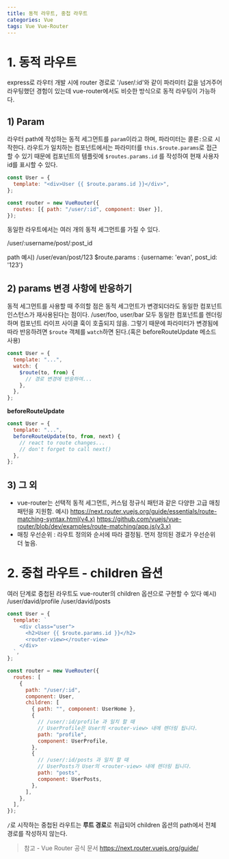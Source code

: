 ```yaml
---
title: 동적 라우트, 중첩 라우트
categories: Vue
tags: Vue Vue-Router
---
```


# 1. 동적 라우트

express로 라우터 개발 시에 router 경로로 '/user/:id'와 같이 파라미터 값을 넘겨주어 라우팅했던 경험이 있는데 vue-router에서도 비슷한 방식으로 동적 라우팅이 가능하다.

## 1) Param

라우터 path에 작성하는 동적 세그먼트를 `param`이라고 하며, 파라미터는 콜론`:`으로 시작한다.
라우트가 일치하는 컴포넌트에서는 파라미터를 `this.$route.params`로 접근할 수 있기 때문에 컴포넌트의 템플릿에 `$routes.params.id` 를 작성하여 현재 사용자 id를 표시할 수 있다.

```js
const User = {
  template: "<div>User {{ $route.params.id }}</div>",
};

const router = new VueRouter({
  routes: [{ path: "/user/:id", component: User }],
});
```

동일한 라우트에서는 여러 개의 동적 세그먼트를 가질 수 있다.

/user/:username/post/:post_id

path 예시) /user/evan/post/123
$route.params : {username: 'evan', post_id: '123'}

## 2) params 변경 사항에 반응하기

동적 세그먼트를 사용할 때 주의할 점은 동적 세그먼트가 변경되더라도 동일한 컴포넌트 인스턴스가 재사용된다는 점이다. /user/foo, user/bar 모두 동일한 컴포넌트를 렌더링하며 컴포넌트 라이프 사이클 훅이 호출되지 않음. 그렇기 때문에 파라미터가 변경됨에 따라 반응하려면 `$route` 객체를 `watch`하면 된다.(혹은 beforeRouteUpdate 메소드 사용)

```js
const User = {
  template: "...",
  watch: {
    $route(to, from) {
      // 경로 변경에 반응하여...
    },
  },
};
```

**beforeRouteUpdate**

```js
const User = {
  template: "...",
  beforeRouteUpdate(to, from, next) {
    // react to route changes...
    // don't forget to call next()
  },
};
```

## 3) 그 외

- vue-router는 선택적 동적 세그먼트, 커스텀 정규식 패턴과 같은 다양한 고급 매칭 패턴을 지원함.
  예시) https://next.router.vuejs.org/guide/essentials/route-matching-syntax.html(v4.x)
  https://github.com/vuejs/vue-router/blob/dev/examples/route-matching/app.js(v3.x)
- 매칭 우선순위 : 라우트 정의와 순서에 따라 결정됨. 먼저 정의된 경로가 우선순위 더 높음.

# 2. 중첩 라우트 - children 옵션

여러 단계로 중첩된 라우트도 vue-router의 children 옵션으로 구현할 수 있다
예시)
/user/david/profile
/user/david/posts

```js
const User = {
  template: `
    <div class="user">
      <h2>User {{ $route.params.id }}</h2>
      <router-view></router-view>
    </div>
  `,
};

const router = new VueRouter({
  routes: [
    {
      path: "/user/:id",
      component: User,
      children: [
        { path: "", component: UserHome },
        {
          // /user/:id/profile 과 일치 할 때
          // UserProfile은 User의 <router-view> 내에 렌더링 됩니다.
          path: "profile",
          component: UserProfile,
        },
        {
          // /user/:id/posts 과 일치 할 때
          // UserPosts가 User의 <router-view> 내에 렌더링 됩니다.
          path: "posts",
          component: UserPosts,
        },
      ],
    },
  ],
});
```

`/`로 시작하는 중첩된 라우트는 **루트 경로**로 취급되어 children 옵션의 path에서 전체 경로를 작성하지 않는다.

> 참고 - Vue Router 공식 문서
> https://next.router.vuejs.org/guide/
